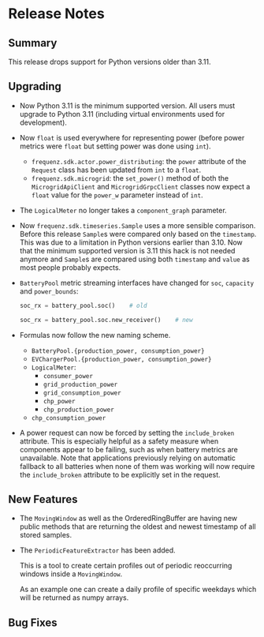 # Release Notes

## Summary

This release drops support for Python versions older than 3.11.

## Upgrading

* Now Python 3.11 is the minimum supported version.  All users must upgrade to Python 3.11 (including virtual environments used for development).

* Now `float` is used everywhere for representing power (before power metrics were `float` but setting power was done using `int`).
  * `frequenz.sdk.actor.power_distributing`: the `power` attribute of the `Request` class has been updated from `int` to a `float`.
  * `frequenz.sdk.microgrid`: the `set_power()` method of both the `MicrogridApiClient` and `MicrogridGrpcClient` classes now expect a `float` value for the `power_w` parameter instead of `int`.

* The `LogicalMeter` no longer takes a `component_graph` parameter.

* Now `frequenz.sdk.timeseries.Sample` uses a more sensible comparison.  Before this release `Sample`s were compared only based on the `timestamp`.  This was due to a limitation in Python versions earlier than 3.10.  Now that the minimum supported version is 3.11 this hack is not needed anymore and `Sample`s are compared using both `timestamp` and `value` as most people probably expects.

* `BatteryPool` metric streaming interfaces have changed for `soc`, `capacity` and `power_bounds`:

  ```python
  soc_rx = battery_pool.soc()    # old

  soc_rx = battery_pool.soc.new_receiver()    # new
  ```

* Formulas now follow the new naming scheme.

  - `BatteryPool.{production_power, consumption_power}`
  - `EVChargerPool.{production_power, consumption_power}`
  - `LogicalMeter`:
    - `consumer_power`
    - `grid_production_power`
    - `grid_consumption_power`
    - `chp_power`
    - `chp_production_power`
  - `chp_consumption_power`

* A power request can now be forced by setting the `include_broken` attribute. This is especially helpful as a safety measure when components appear to be failing, such as when battery metrics are unavailable. Note that applications previously relying on automatic fallback to all batteries when none of them was working will now require the `include_broken` attribute to be explicitly set in the request.

## New Features

* The `MovingWindow` as well as the OrderedRingBuffer are having new public methods that are returning the oldest and newest timestamp of all stored samples.

* The `PeriodicFeatureExtractor` has been added.

  This is a tool to create certain profiles out of periodic reoccurring windows inside a `MovingWindow`.

  As an example one can create a daily profile of specific weekdays which will be returned as numpy arrays.

## Bug Fixes

<!-- Here goes notable bug fixes that are worth a special mention or explanation -->

